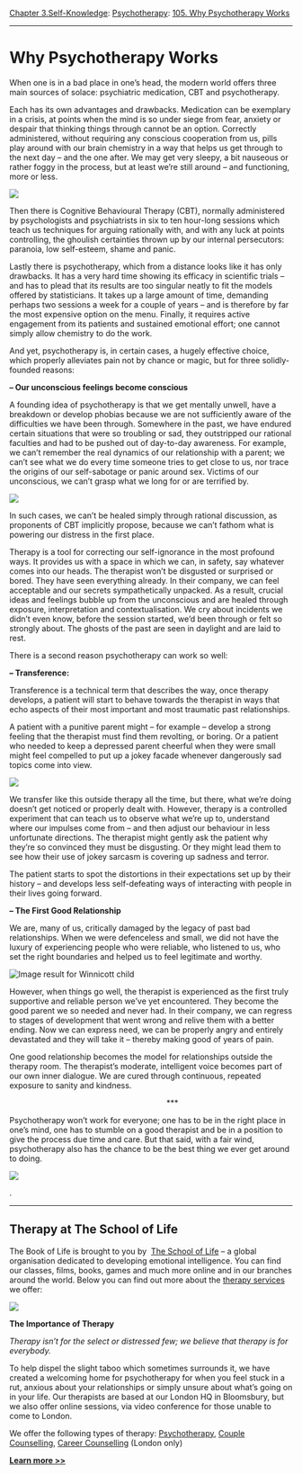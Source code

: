 [Chapter 3.Self-Knowledge](https://www.theschooloflife.com/thebookoflife/category/self-knowledge/): [Psychotherapy](https://www.theschooloflife.com/thebookoflife/category/leisure/psychotherapy/): [105. Why Psychotherapy Works](https://www.theschooloflife.com/thebookoflife/why-psychotherapy-works/)

* * *

# Why Psychotherapy Works

When one is in a bad place in one’s head, the modern world offers three main sources of solace: psychiatric medication, CBT and psychotherapy.

Each has its own advantages and drawbacks. Medication can be exemplary in a crisis, at points when the mind is so under siege from fear, anxiety or despair that thinking things through cannot be an option. Correctly administered, without requiring any conscious cooperation from us, pills play around with our brain chemistry in a way that helps us get through to the next day – and the one after. We may get very sleepy, a bit nauseous or rather foggy in the process, but at least we’re still around – and functioning, more or less.

![](https://www.theschooloflife.com/thebookoflife/wp-content/uploads/2018/03/1934_relief_by_Ben_Nicholson_Tate_Modern.jpg)

Then there is Cognitive Behavioural Therapy (CBT), normally administered by psychologists and psychiatrists in six to ten hour-long sessions which teach us techniques for arguing rationally with, and with any luck at points controlling, the ghoulish certainties thrown up by our internal persecutors: paranoia, low self-esteem, shame and panic.

Lastly there is psychotherapy, which from a distance looks like it has only drawbacks. It has a very hard time showing its efficacy in scientific trials – and has to plead that its results are too singular neatly to fit the models offered by statisticians. It takes up a large amount of time, demanding perhaps two sessions a week for a couple of years – and is therefore by far the most expensive option on the menu. Finally, it requires active engagement from its patients and sustained emotional effort; one cannot simply allow chemistry to do the work.

And yet, psychotherapy is, in certain cases, a hugely effective choice, which properly alleviates pain not by chance or magic, but for three solidly-founded reasons:

**– Our unconscious feelings become conscious**

A founding idea of psychotherapy is that we get mentally unwell, have a breakdown or develop phobias because we are not sufficiently aware of the difficulties we have been through. Somewhere in the past, we have endured certain situations that were so troubling or sad, they outstripped our rational faculties and had to be pushed out of day-to-day awareness. For example, we can’t remember the real dynamics of our relationship with a parent; we can’t see what we do every time someone tries to get close to us, nor trace the origins of our self-sabotage or panic around sex. Victims of our unconscious, we can’t grasp what we long for or are terrified by.

![](https://www.theschooloflife.com/thebookoflife/wp-content/uploads/2018/03/Senecio2.jpg)

In such cases, we can’t be healed simply through rational discussion, as proponents of CBT implicitly propose, because we can’t fathom what is powering our distress in the first place.

Therapy is a tool for correcting our self-ignorance in the most profound ways. It provides us with a space in which we can, in safety, say whatever comes into our heads. The therapist won’t be disgusted or surprised or bored. They have seen everything already. In their company, we can feel acceptable and our secrets sympathetically unpacked. As a result, crucial ideas and feelings bubble up from the unconscious and are healed through exposure, interpretation and contextualisation. We cry about incidents we didn’t even know, before the session started, we’d been through or felt so strongly about. The ghosts of the past are seen in daylight and are laid to rest.

There is a second reason psychotherapy can work so well:

**– Transference:**

Transference is a technical term that describes the way, once therapy develops, a patient will start to behave towards the therapist in ways that echo aspects of their most important and most traumatic past relationships.

A patient with a punitive parent might – for example – develop a strong feeling that the therapist must find them revolting, or boring. Or a patient who needed to keep a depressed parent cheerful when they were small might feel compelled to put up a jokey facade whenever dangerously sad topics come into view.

![](https://www.theschooloflife.com/thebookoflife/wp-content/uploads/2018/03/800px-Niki_de_Saint_Phalle_Gwendolyn_2.jpg)

We transfer like this outside therapy all the time, but there, what we’re doing doesn’t get noticed or properly dealt with. However, therapy is a controlled experiment that can teach us to observe what we’re up to, understand where our impulses come from – and then adjust our behaviour in less unfortunate directions. The therapist might gently ask the patient why they’re so convinced they must be disgusting. Or they might lead them to see how their use of jokey sarcasm is covering up sadness and terror.

The patient starts to spot the distortions in their expectations set up by their history – and develops less self-defeating ways of interacting with people in their lives going forward.

**– The First Good Relationship**

We are, many of us, critically damaged by the legacy of past bad relationships. When we were defenceless and small, we did not have the luxury of experiencing people who were reliable, who listened to us, who set the right boundaries and helped us to feel legitimate and worthy.

![Image result for Winnicott child](https://2.bp.blogspot.com/-QHm9GfSwI-A/VwUha7FwcAI/AAAAAAAAI94/qpjS-FL4VIA6DQup064M5qZ2RvjShnrRg/s1600/Donald-W-Winnicott.jpg)

However, when things go well, the therapist is experienced as the first truly supportive and reliable person we’ve yet encountered. They become the good parent we so needed and never had. In their company, we can regress to stages of development that went wrong and relive them with a better ending. Now we can express need, we can be properly angry and entirely devastated and they will take it – thereby making good of years of pain.

One good relationship becomes the model for relationships outside the therapy room. The therapist’s moderate, intelligent voice becomes part of our own inner dialogue. We are cured through continuous, repeated exposure to sanity and kindness.

&nbsp; &nbsp; &nbsp; &nbsp; &nbsp; &nbsp; &nbsp; &nbsp; &nbsp; &nbsp; &nbsp; &nbsp; &nbsp; &nbsp; &nbsp; &nbsp; &nbsp; &nbsp; &nbsp; &nbsp; &nbsp; &nbsp; &nbsp; &nbsp; &nbsp; &nbsp; &nbsp; &nbsp; &nbsp; &nbsp; &nbsp; &nbsp; &nbsp; &nbsp; &nbsp; &nbsp;\*\*\*

Psychotherapy won’t work for everyone; one has to be in the right place in one’s mind, one has to stumble on a good therapist and be in a position to give the process due time and care. But that said, with a fair wind, psychotherapy also has the chance to be the best thing we ever get around to doing.

[![](https://img.youtube.com/vi/g-i6QMvIAA0/0.jpg)](https://www.youtube.com/embed/g-i6QMvIAA0 '')

.

* * *

## 

## Therapy at The School of Life

The Book of Life is brought to you by &nbsp;[The School of Life](http://www.theschooloflife.com/?utm_source=TBOL%20article%20content%20banner%20-%20TSOL%20main%20site&utm_campaign=TBOL%20article%20content%20banner%20-%20TSOL%20main%20site&utm_content=TBOL%20article%20content%20banner%20-%20TSOL%20main%20site "The School of Life") – a global organisation dedicated to developing emotional intelligence. You can find our classes, films, books, games and much more online and in our branches around the world. Below you can find out more about the [therapy services](https://www.theschooloflife.com/therapy/?utm_source=TBOL%20article%20content%20banner%20main%20global%20therapy%20services&utm_campaign=TBOL%20article%20content%20banner%20main%20global%20therapy%20services&utm_content=TBOL%20article%20content%20banner%20main%20global%20therapy%20services) we offer:

[![](https://www.theschooloflife.com/thebookoflife/wp-content/uploads/2018/02/Therapy_Main_image.jpg)](https://www.theschooloflife.com/london/therapy/)

**The Importance of Therapy&nbsp;&nbsp;**

_Therapy isn’t for the select or distressed few; we believe that therapy is for everybody._

To help dispel the slight taboo which sometimes surrounds it, we have created a welcoming home for psychotherapy for when you feel stuck in a rut, anxious about your relationships or simply unsure about what’s going on in your life. Our therapists are based at our London HQ in Bloomsbury, but we also offer online sessions, via video conference for those unable to come to London.

We offer the following types of therapy: [Psychotherapy](https://www.theschooloflife.com/shop/psychotherapy/?utm_source=TBOL%20Bottom%20Banner%20Twenty%20Key%20Concepts%20from%20Psychotherapy%20Therapy%20Services%20psychotherapy&utm_campaign=TBOL%20Bottom%20Banner%20Twenty%20Key%20Concepts%20from%20Psychotherapy%20Therapy%20Services%20psychotherapy&utm_content=TBOL%20Bottom%20Banner%20Twenty%20Key%20Concepts%20from%20Psychotherapy%20Therapy%20Services%20psychotherapy), [Couple Counselling](https://www.theschooloflife.com/shop/couple-counselling/?utm_source=TBOL%20Bottom%20Banner%20Twenty%20Key%20Concepts%20from%20Psychotherapy%20Therapy%20Services%20couple%20counselling&utm_campaign=TBOL%20Bottom%20Banner%20Twenty%20Key%20Concepts%20from%20Psychotherapy%20Therapy%20Services%20couple%20counselling&utm_content=TBOL%20Bottom%20Banner%20Twenty%20Key%20Concepts%20from%20Psychotherapy%20Therapy%20Services%20couple%20counselling), [Career Counselling](https://www.theschooloflife.com/london/classroom/career-counselling/?utm_source=TBOL%20Bottom%20Banner%20Twenty%20Key%20Concepts%20from%20Psychotherapy%20-%20Therapy%20services%20career%20counselling&utm_campaign=TBOL%20Bottom%20Banner%20Twenty%20Key%20Concepts%20from%20Psychotherapy%20-%20Therapy%20services%20career%20counselling&utm_content=TBOL%20Bottom%20Banner%20Twenty%20Key%20Concepts%20from%20Psychotherapy%20-%20Therapy%20services%20career%20counselling)&nbsp;(London only)

**[Learn more \>\>](https://www.theschooloflife.com/therapy/?utm_source=TBOL%20article%20content%20banner%20main%20global%20therapy%20services&utm_campaign=TBOL%20article%20content%20banner%20main%20global%20therapy%20services&utm_content=TBOL%20article%20content%20banner%20main%20global%20therapy%20services)**
